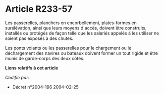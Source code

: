 # Article R233-57

Les passerelles, planchers en encorbellement, plates-formes en surélévation, ainsi que leurs moyens d'accès, doivent être
construits, installés ou protégés de façon telle que les salariés appelés à les utiliser ne soient pas exposés à des chutes.

Les ponts volants ou les passerelles pour le chargement ou le déchargement des navires ou bateaux doivent former un tout
rigide et être munis de garde-corps des deux côtés.

**Liens relatifs à cet article**

_Codifié par_:

  - Décret n°2004-196 2004-02-25
